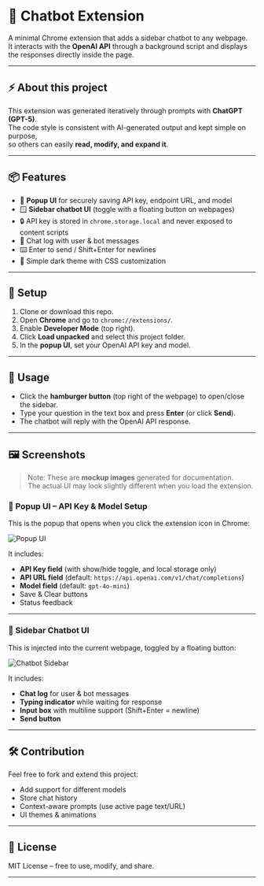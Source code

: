 # 🤖 Chatbot Extension

A minimal Chrome extension that adds a sidebar chatbot to any webpage.  
It interacts with the **OpenAI API** through a background script and displays the responses directly inside the page.

---

## ⚡ About this project

This extension was generated iteratively through prompts with **ChatGPT (GPT-5)**.  
The code style is consistent with AI-generated output and kept simple on purpose,  
so others can easily **read, modify, and expand it**.

---

## 📦 Features

- 🔑 **Popup UI** for securely saving API key, endpoint URL, and model  
- 🪟 **Sidebar chatbot UI** (toggle with a floating button on webpages)  
- 🔒 API key is stored in `chrome.storage.local` and never exposed to content scripts  
- 📝 Chat log with user & bot messages  
- ⌨️ Enter to send / Shift+Enter for newlines  
- 🎨 Simple dark theme with CSS customization  

---

## 🔧 Setup

1. Clone or download this repo.  
2. Open **Chrome** and go to `chrome://extensions/`.  
3. Enable **Developer Mode** (top right).  
4. Click **Load unpacked** and select this project folder.  
5. In the **popup UI**, set your OpenAI API key and model.  

---

## 🚀 Usage

- Click the **hamburger button** (top right of the webpage) to open/close the sidebar.  
- Type your question in the text box and press **Enter** (or click **Send**).  
- The chatbot will reply with the OpenAI API response.  

---

## 🖼️ Screenshots

> Note: These are **mockup images** generated for documentation.  
> The actual UI may look slightly different when you load the extension.

### 🔑 Popup UI – API Key & Model Setup
This is the popup that opens when you click the extension icon in Chrome:  

![Popup UI](./ui-screenshots/extension-settings.png)

It includes:  
- **API Key field** (with show/hide toggle, and local storage only)  
- **API URL field** (default: `https://api.openai.com/v1/chat/completions`)  
- **Model field** (default: `gpt-4o-mini`)  
- Save & Clear buttons  
- Status feedback  

---

### 💬 Sidebar Chatbot UI
This is injected into the current webpage, toggled by a floating button:  

![Chatbot Sidebar](./ui-screenshots/sidebar.png)

It includes:  
- **Chat log** for user & bot messages  
- **Typing indicator** while waiting for response  
- **Input box** with multiline support (Shift+Enter = newline)  
- **Send button**  

---

## 🛠️ Contribution

Feel free to fork and extend this project:  

- Add support for different models  
- Store chat history  
- Context-aware prompts (use active page text/URL)  
- UI themes & animations  

---

## 📜 License

MIT License – free to use, modify, and share.  

---
